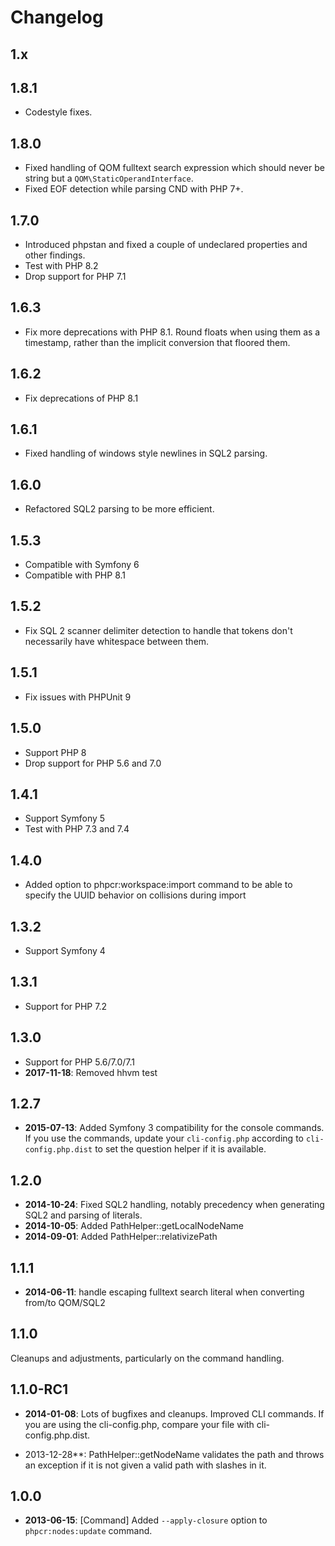 Changelog
=========

1.x
---

1.8.1
-----
* Codestyle fixes.

1.8.0
-----

* Fixed handling of QOM fulltext search expression which should never be string but a `QOM\StaticOperandInterface`.
* Fixed EOF detection while parsing CND with PHP 7+. 

1.7.0
-----

* Introduced phpstan and fixed a couple of undeclared properties and other findings.
* Test with PHP 8.2
* Drop support for PHP 7.1

1.6.3
-----

* Fix more deprecations with PHP 8.1. Round floats when using them as a timestamp, rather than the implicit conversion that floored them.

1.6.2
-----

* Fix deprecations of PHP 8.1

1.6.1
-----

* Fixed handling of windows style newlines in SQL2 parsing.

1.6.0
-----

* Refactored SQL2 parsing to be more efficient.

1.5.3
-----

* Compatible with Symfony 6
* Compatible with PHP 8.1

1.5.2
-----

* Fix SQL 2 scanner delimiter detection to handle that tokens don't necessarily have whitespace between them.

1.5.1
-----

* Fix issues with PHPUnit 9

1.5.0
-----

* Support PHP 8
* Drop support for PHP 5.6 and 7.0

1.4.1
-----

* Support Symfony 5
* Test with PHP 7.3 and 7.4

1.4.0
-----

* Added option to phpcr:workspace:import command to be able to specify the UUID behavior on collisions during import

1.3.2
-----

* Support Symfony 4

1.3.1
-----

* Support for PHP 7.2

1.3.0
-----

* Support for PHP 5.6/7.0/7.1
* **2017-11-18**: Removed hhvm test

1.2.7
-----

* **2015-07-13**: Added Symfony 3 compatibility for the console commands. If you use
  the commands, update your `cli-config.php` according to `cli-config.php.dist` to set
  the question helper if it is available.

1.2.0
-----

* **2014-10-24**: Fixed SQL2 handling, notably precedency when generating SQL2 and parsing of literals.
* **2014-10-05**: Added PathHelper::getLocalNodeName
* **2014-09-01**: Added PathHelper::relativizePath

1.1.1
-----

* **2014-06-11**: handle escaping fulltext search literal when converting from/to QOM/SQL2

1.1.0
-----

Cleanups and adjustments, particularly on the command handling.

1.1.0-RC1
---------

* **2014-01-08**: Lots of bugfixes and cleanups. Improved CLI commands. If you
  are using the cli-config.php, compare your file with cli-config.php.dist.

* 2013-12-28**: PathHelper::getNodeName validates the path and throws an
  exception if it is not given a valid path with slashes in it.

1.0.0
-----

* **2013-06-15**: [Command] Added `--apply-closure` option to `phpcr:nodes:update` command.
